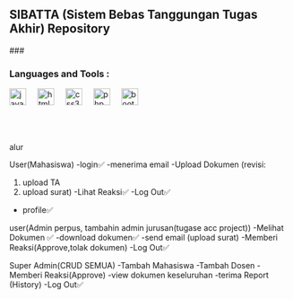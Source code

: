 <h2 align="left">SIBATTA (Sistem Bebas Tanggungan Tugas Akhir) Repository</h2>
###

<div align="left">
  <h3>Languages and Tools :</h3>
  <img src="https://cdn.jsdelivr.net/gh/devicons/devicon/icons/javascript/javascript-original.svg" height="30" alt="javascript logo"  />
  <img width="12" />
  <img src="https://cdn.jsdelivr.net/gh/devicons/devicon/icons/html5/html5-original.svg" height="30" alt="html5 logo"  />
  <img width="12" />
  <img src="https://cdn.jsdelivr.net/gh/devicons/devicon/icons/css3/css3-original.svg" height="30" alt="css3 logo"  />
  <img width="12" />
  <img src="https://cdn.jsdelivr.net/gh/devicons/devicon/icons/php/php-original.svg" height="30" alt="php logo"  />
  <img width="12" />
  <img src="https://cdn.jsdelivr.net/gh/devicons/devicon/icons/bootstrap/bootstrap-original.svg" height="30" alt="bootstrap logo"  />
</div>

###

<br clear="both">

###


alur


User(Mahasiswa)
-login✅
-menerima email
-Upload Dokumen
(revisi:
 1. upload TA
 2. upload surat)
-Lihat Reaksi✅
-Log Out✅
- profile✅

user(Admin perpus,
tambahin admin jurusan(tugase acc project))
-Melihat Dokumen ✅
-download dokumen✅
-send email (upload surat)
-Memberi Reaksi(Approve,tolak dokumen)
-Log Out✅

Super Admin(CRUD SEMUA)
-Tambah Mahasiswa
-Tambah Dosen
-Memberi Reaksi(Approve)
-view dokumen keseluruhan
-terima Report (History)
-Log Out✅